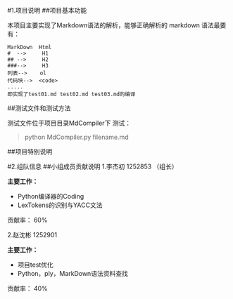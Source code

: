 #1.项目说明
##项目基本功能

本项目主要实现了Markdown语法的解析，能够正确解析的 markdown 语法最要有：

    MarkDown  Html
    #  -->     H1
    ## -->     H2
    ###-->     H3 
    列表-->    ol
    代码块-->  <code>
    .....
    即实现了test01.md test02.md test03.md的编译


##测试文件和测试方法

测试文件位于项目目录MdCompiler下
测试：
>python  MdCompiler.py  filename.md

##项目特别说明


#2.组队信息
##小组成员贡献说明
1.李杰初 1252853 （组长）

**主要工作：**
+ Python编译器的Coding
+ LexTokens的识别与YACC文法

贡献率： 60%

2.赵沈彬 1252901

**主要工作：**
+ 项目test优化
+ Python，ply，MarkDown语法资料查找

贡献率： 40%
